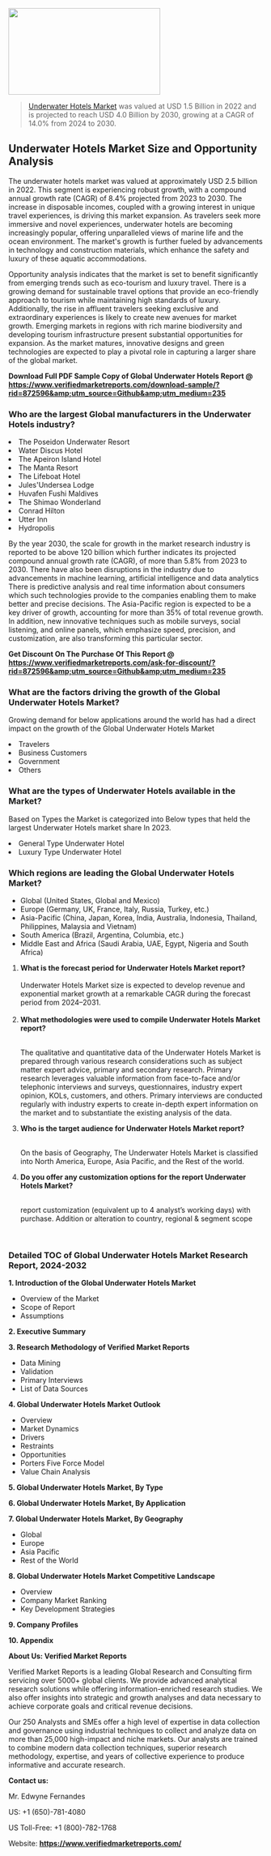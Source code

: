 <img src="https://ffe5etoiles.com/wp-content/uploads/2024/12/MST1-300x171.png" alt="" width="300" height="171" class="alignnone size-medium wp-image-20088" /><blockquote><p><p><a href="https://www.verifiedmarketreports.com/download-sample/?rid=872596&utm_source=Github&utm_medium=235" target="_blank">Underwater Hotels Market</a> was valued at USD 1.5 Billion in 2022 and is projected to reach USD 4.0 Billion by 2030, growing at a CAGR of 14.0% from 2024 to 2030.</p></blockquote><p><h2>Underwater Hotels Market Size and Opportunity Analysis</h2><p>The underwater hotels market was valued at approximately USD 2.5 billion in 2022. This segment is experiencing robust growth, with a compound annual growth rate (CAGR) of 8.4% projected from 2023 to 2030. The increase in disposable incomes, coupled with a growing interest in unique travel experiences, is driving this market expansion. As travelers seek more immersive and novel experiences, underwater hotels are becoming increasingly popular, offering unparalleled views of marine life and the ocean environment. The market's growth is further fueled by advancements in technology and construction materials, which enhance the safety and luxury of these aquatic accommodations.</p><p>Opportunity analysis indicates that the market is set to benefit significantly from emerging trends such as eco-tourism and luxury travel. There is a growing demand for sustainable travel options that provide an eco-friendly approach to tourism while maintaining high standards of luxury. Additionally, the rise in affluent travelers seeking exclusive and extraordinary experiences is likely to create new avenues for market growth. Emerging markets in regions with rich marine biodiversity and developing tourism infrastructure present substantial opportunities for expansion. As the market matures, innovative designs and green technologies are expected to play a pivotal role in capturing a larger share of the global market.</p></p><p class=""><strong>Download Full PDF Sample Copy of Global Underwater Hotels Report @ <a href="https://www.verifiedmarketreports.com/download-sample/?rid=872596&amp;utm_source=Github&amp;utm_medium=235" target="_blank">https://www.verifiedmarketreports.com/download-sample/?rid=872596&amp;utm_source=Github&amp;utm_medium=235</a></strong></p><h3 id="" class="">Who are the largest Global manufacturers in the Underwater Hotels industry?</h3><p><li>The Poseidon Underwater Resort</li><li> Water Discus Hotel</li><li> The Apeiron Island Hotel</li><li> The Manta Resort</li><li> The Lifeboat Hotel</li><li> Jules'Undersea Lodge</li><li> Huvafen Fushi Maldives</li><li> The Shimao Wonderland</li><li> Conrad Hilton</li><li> Utter Inn</li><li> Hydropolis</li></p><div class=""><div class="" dir="" data-message-author-role="" data-message-id="" data-message-model-slug=""><div class=""><div class=""><div class=""><div class="" dir="" data-message-author-role="" data-message-id="" data-message-model-slug=""><div class=""><div class=""><p>By the year 2030, the scale for growth in the market research industry is reported to be above 120 billion which further indicates its projected compound annual growth rate (CAGR), of more than 5.8% from 2023 to 2030. There have also been disruptions in the industry due to advancements in machine learning, artificial intelligence and data analytics There is predictive analysis and real time information about consumers which such technologies provide to the companies enabling them to make better and precise decisions. The Asia-Pacific region is expected to be a key driver of growth, accounting for more than 35% of total revenue growth. In addition, new innovative techniques such as mobile surveys, social listening, and online panels, which emphasize speed, precision, and customization, are also transforming this particular sector.</p><p><strong>Get Discount On The Purchase Of This Report @&nbsp; <a href="https://www.verifiedmarketreports.com/ask-for-discount/?rid=872596&amp;utm_source=Github&amp;utm_medium=235" target="_blank">https://www.verifiedmarketreports.com/ask-for-discount/?rid=872596&amp;utm_source=Github&amp;utm_medium=235</a></strong></p></div></div></div></div></div></div></div></div><h3 id="" class="">What are the factors driving the growth of the Global Underwater Hotels Market?</h3><p id="" class="">Growing demand for below applications around the world has had a direct impact on the growth of the Global Underwater Hotels Market</p><p id="" class=""><li>Travelers</li><li> Business Customers</li><li> Government</li><li> Others</li></p><h3 id="" class="">What are the types of Underwater Hotels available in the Market?</h3><p id="" class="">Based on Types the Market is categorized into Below types that held the largest Underwater Hotels market share In 2023.</p><p id="" class=""><li>General Type Underwater Hotel</li><li> Luxury Type Underwater Hotel</li></p><h3 id="" class="">Which regions are leading the Global Underwater Hotels Market?</h3><ul><li>Global (United States, Global and Mexico)</li><li>Europe (Germany, UK, France, Italy, Russia, Turkey, etc.)</li><li>Asia-Pacific (China, Japan, Korea, India, Australia, Indonesia, Thailand, Philippines, Malaysia and Vietnam)</li><li>South America (Brazil, Argentina, Columbia, etc.)</li><li>Middle East and Africa (Saudi Arabia, UAE, Egypt, Nigeria and South Africa)</li></ul><p><ol><li><strong>What is the forecast period for Underwater Hotels Market report?<br /></strong><br /><span data-sheets-root="1" data-sheets-value="{&quot;1&quot;:2,&quot;2&quot;:&quot;XXXX size is expected to develop revenue and exponential market growth at a remarkable CAGR during the forecast period from 2024&ndash;2030.&quot;}" data-sheets-userformat="{&quot;2&quot;:12674,&quot;4&quot;:{&quot;1&quot;:2,&quot;2&quot;:16776960},&quot;10&quot;:2,&quot;11&quot;:0,&quot;15&quot;:&quot;Arial&quot;,&quot;16&quot;:12}">Underwater Hotels Market size is expected to develop revenue and exponential market growth at a remarkable CAGR during the forecast period from 2024&ndash;2031.</span><br /><br /></li><li><strong>What methodologies were used to compile Underwater Hotels Market report?<br /><br /></strong><p>The qualitative and quantitative data of the&nbsp;Underwater Hotels Market is prepared through various research considerations such as subject matter expert advice, primary and secondary research. Primary research leverages valuable information from face-to-face and/or telephonic interviews and surveys, questionnaires, industry expert opinion, KOLs, customers, and others. Primary interviews are conducted regularly with industry experts to create in-depth expert information on the market and to substantiate the existing analysis of the data.&nbsp;</p></li><li><strong>Who is the target audience for Underwater Hotels Market report?<br /><br /></strong><p>On the basis of Geography, The&nbsp;Underwater Hotels Market is classified into North America, Europe, Asia Pacific, and the Rest of the world.</p></li><li><strong>Do you offer any customization options for the report Underwater Hotels Market?<br /><br /></strong><p>report customization (equivalent up to 4 analyst&rsquo;s working days) with purchase. Addition or alteration to country, regional &amp; segment scope</p><p>&nbsp;</p></li></ol></p><h3 id="" class="">Detailed TOC of Global Underwater Hotels Market Research Report, 2024-2032</h3><p id="" class=""><strong>1. Introduction of the Global Underwater Hotels Market</strong></p><ul><li>Overview of the Market</li><li>Scope of Report</li><li>Assumptions</li></ul><p id="" class=""><strong>2. Executive Summary</strong></p><p id="" class=""><strong>3. Research Methodology of&nbsp;Verified Market Reports</strong></p><ul><li>Data Mining</li><li>Validation</li><li>Primary Interviews</li><li>List of Data Sources</li></ul><p id="" class=""><strong>4. Global Underwater Hotels Market Outlook</strong></p><ul><li>Overview</li><li>Market Dynamics</li><li>Drivers</li><li>Restraints</li><li>Opportunities</li><li>Porters Five Force Model</li><li>Value Chain Analysis</li></ul><p id="" class=""><strong>5. Global Underwater Hotels Market, By&nbsp;Type</strong></p><p id="" class=""><strong>6. Global Underwater Hotels Market, By Application</strong></p><p id="" class=""><strong>7. Global Underwater Hotels Market, By Geography</strong></p><ul><li>Global</li><li>Europe</li><li>Asia Pacific</li><li>Rest of the World</li></ul><p id="" class=""><strong>8. Global Underwater Hotels Market Competitive Landscape</strong></p><ul><li>Overview</li><li>Company Market Ranking</li><li>Key Development Strategies</li></ul><p id="" class=""><strong>9. Company Profiles</strong></p><p id="" class=""><strong>10. Appendix</strong></p><p id="" class=""><strong>About Us: Verified Market Reports</strong></p><p id="" class="">Verified Market Reports is a leading Global Research and Consulting firm servicing over 5000+ global clients. We provide advanced analytical research solutions while offering information-enriched research studies. We also offer insights into strategic and growth analyses and data necessary to achieve corporate goals and critical revenue decisions.</p><p id="" class="">Our 250 Analysts and SMEs offer a high level of expertise in data collection and governance using industrial techniques to collect and analyze data on more than 25,000 high-impact and niche markets. Our analysts are trained to combine modern data collection techniques, superior research methodology, expertise, and years of collective experience to produce informative and accurate research.</p><p id="" class=""><strong>Contact us:</strong></p><p id="" class="">Mr. Edwyne Fernandes</p><p id="" class="">US: +1 (650)-781-4080</p><p id="" class="">US Toll-Free: +1 (800)-782-1768</p><p id="" class="">Website: <a target="" data-test-app-aware-link=""><strong>https://www.verifiedmarketreports.com/</strong></a></p>
